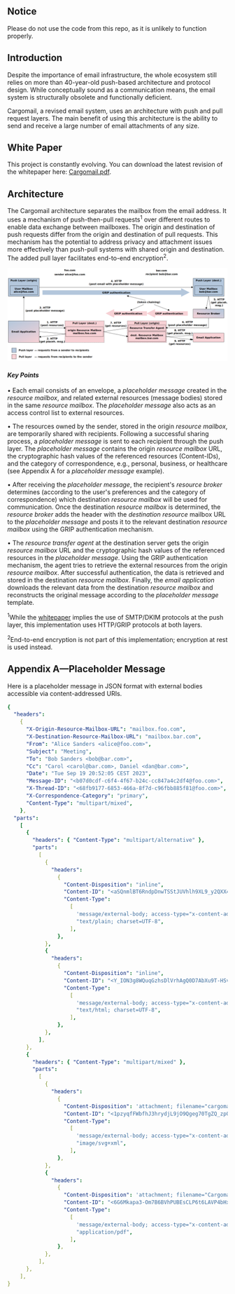 ## Notice

Please do not use the code from this repo, as it is unlikely to function properly.

## Introduction

Despite the importance of email infrastructure, the whole ecosystem still relies on more than 40-year-old push-based architecture and protocol design. While conceptually sound as a communication means, the email system is structurally obsolete and functionally deficient.

Cargomail, a revised email system, uses an architecture with push and pull request layers. The main benefit of using this architecture is the ability to send and receive a large number of email attachments of any size.

## White Paper

This project is constantly evolving. You can download the latest revision of the whitepaper here: [Cargomail.pdf](https://github.com/cargomail-org/cargomail/raw/main/whitepaper/Cargomail.pdf).

## Architecture

The Cargomail architecture separates the mailbox from the email address. It uses a mechanism of push-then-pull requests<sup>1</sup> over different routes to enable data exchange between mailboxes. The origin and destination of push requests differ from the origin and destination of pull requests. This mechanism has the potential to address privacy and attachment issues more effectively than push-pull systems with shared origin and destination. The added pull layer facilitates end-to-end encryption<sup>2</sup>.

![Alt Cargomail architecture](whitepaper/cargomail_architecture.png)

#### *Key Points*

• Each email consists of an envelope, a <i>placeholder message</i> created in the <i>resource mailbox</i>, and related external resources (message bodies) stored in the same <i>resource mailbox</i>. The <i>placeholder message</i> also acts as an access control list to external resources.

• The resources owned by the sender, stored in the origin <i>resource mailbox</i>, are temporarily shared with recipients. Following a successful sharing process, a <i>placeholder message</i> is sent to each recipient through the push layer. The <i>placeholder message</i> contains the origin <i>resource mailbox</i> URL, the cryptographic hash values of the referenced resources (Content-IDs), and the category of correspondence, e.g., personal, business, or healthcare (see Appendix A for a <i>placeholder message</i> example).

• After receiving the <i>placeholder message</i>, the recipient's <i>resource broker</i> determines (according to the user's preferences and the category of correspondence) which destination <i>resource mailbox</i> will be used for communication. Once the destination <i>resource mailbox</i> is determined, the <i>resource broker</i> adds the header with the <i>destination resource</i> mailbox URL to the <i>placeholder message</i> and posts it to the relevant destination <i>resource mailbox</i> using the GRIP authentication mechanism.

• The <i>resource transfer agent</i> at the destination server gets the origin <i>resource mailbox</i> URL and the cryptographic hash values of the referenced resources in the <i>placeholder message</i>. Using the GRIP authentication mechanism, the agent tries to retrieve the external resources from the origin <i>resource mailbox</i>. After successful authentication, the data is retrieved and stored in the destination <i>resource mailbox</i>. Finally, the <i>email application</i> downloads the relevant data from the destination <i>resource mailbox</i> and reconstructs the original message according to the <i>placeholder message</i> template.

<sup>1</sup>While the [whitepaper](https://github.com/cargomail-org/cargomail/raw/main/whitepaper/Cargomail.pdf) implies the use of  SMTP/DKIM protocols at the push layer, this implementation uses HTTP/GRIP protocols at both layers.

<sup>2</sup>End-to-end encryption is not part of this implementation; encryption at rest is used instead.

## Appendix A—Placeholder Message

Here is a placeholder message in JSON format with external bodies accessible via content-addressed URIs.

```yaml
{
  "headers":
    {
      "X-Origin-Resource-Mailbox-URL": "mailbox.foo.com",
      "X-Destination-Resource-Mailbox-URL": "mailbox.bar.com",
      "From": "Alice Sanders <alice@foo.com>",
      "Subject": "Meeting",
      "To": "Bob Sanders <bob@bar.com>",
      "Cc": "Carol <carol@bar.com>, Daniel <dan@bar.com>",
      "Date": "Tue Sep 19 20:52:05 CEST 2023",
      "Message-ID": "<b07d0cdf-c6f4-4f67-b24c-cc847a4c2df4@foo.com>",
      "X-Thread-ID": "<68fb9177-6853-466a-8f7d-c96fbb885f81@foo.com>",
      "X-Correspondence-Category": "primary",
      "Content-Type": "multipart/mixed",
    },
  "parts":
    [
      {
        "headers": { "Content-Type": "multipart/alternative" },
        "parts":
          [
            {
              "headers":
                {
                  "Content-Disposition": "inline",
                  "Content-ID": "<aSQnmlBT6RndpDnwTSStJUVhlh9XL9_y2QXX42NhKuI>",
                  "Content-Type":
                    [
                      'message/external-body; access-type="x-content-addressed-uri"; hash-algorithm="sha256"; size="42"',
                      "text/plain; charset=UTF-8",
                    ],
                },
            },
            {
              "headers":
                {
                  "Content-Disposition": "inline",
                  "Content-ID": "<Y_ION3g8WQuqGzhsDlVrhAgQ0D7AbXu9T-HSv3w--zY>",
                  "Content-Type":
                    [
                      'message/external-body; access-type="x-content-addressed-uri"; hash-algorithm="sha256"; size="109"',
                      "text/html; charset=UTF-8",
                    ],
                },
            },
          ],
      },
      {
        "headers": { "Content-Type": "multipart/mixed" },
        "parts":
          [
            {
              "headers":
                {
                  "Content-Disposition": 'attachment; filename="cargomail_architecture.svg"',
                  "Content-ID": "<1pzyqfFWbfhJ3hrydjL9jO9Qgeg70TgZQ_zpOkt4HOU>",
                  "Content-Type":
                    [
                      'message/external-body; access-type="x-content-addressed-uri"; hash-algorithm="sha256"; size="52247"',
                      "image/svg+xml",
                    ],
                },
            },
            {
              "headers":
                {
                  "Content-Disposition": 'attachment; filename="Cargomail.pdf"',
                  "Content-ID": "<6G6Mkapa3-Om7B6BVhPUBEsCLP6t6LAVP4bHxhQF5nc>",
                  "Content-Type":
                    [
                      'message/external-body; access-type="x-content-addressed-uri"; hash-algorithm="sha256"; size="153403"',
                      "application/pdf",
                    ],
                },
            },
          ],
      },
    ],
}
```

